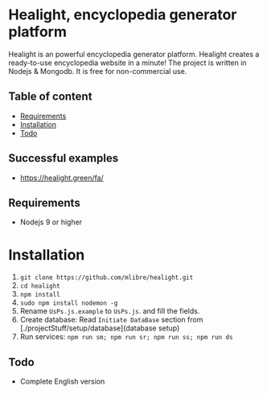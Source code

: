 # Healight, encyclopedia generator platform
Healight is an powerful encyclopedia generator platform. Healight creates a ready-to-use encyclopedia website in a minute!
The project is written in Nodejs & Mongodb.
It is free for non-commercial use.

## Table of content
+ [Requirements](#requirements)
+ [Installation](#installation)
+ [Todo](#todo)

## Successful examples
+ https://healight.green/fa/

## Requirements
+ Nodejs 9 or higher

# Installation
1. `git clone https://github.com/mlibre/healight.git`
2. `cd healight`
3. `npm install`
4. `sudo npm install nodemon -g`
5. Rename `UsPs.js.example` to `UsPs.js`. and fill the fields.
6. Create database: Read `Initiate DataBase` section from [./projectStuff/setup/database](database setup)
6. Run services: `npm run sm; npm run sr; npm run ss; npm run ds`

## Todo
+ Complete English version
